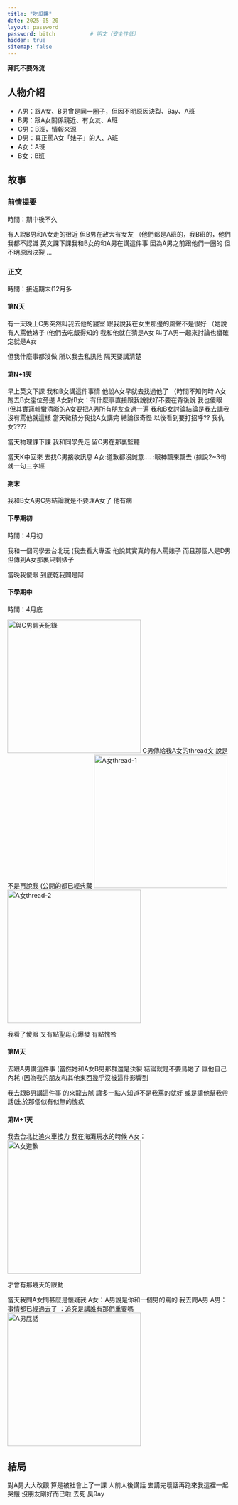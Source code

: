 ```yaml
---
title: "吃瓜瞜"
date: 2025-05-20
layout: password
password: bitch           # 明文（安全性低）
hidden: true
sitemap: false
---
```



**拜託不要外流**

## 人物介紹

* A男：跟A女、B男曾是同一圈子，但因不明原因決裂、9ay、A班
* B男：跟A女關係親近、有女友、A班
* C男：B班，情報來源
* D男：真正罵A女「婊子」的人、A班
* A女：A班
* B女：B班


## 故事

### 前情提要

時間：期中後不久

有人說B男和A女走的很近
但B男在政大有女友
（他們都是A班的，我B班的，他們我都不認識
英文課下課我和B女的和A男在講這件事
因為A男之前跟他們一圈的
但不明原因決裂
…


### 正文


時間：接近期末(12月多



#### 第N天


有一天晚上C男突然叫我去他的寢室
跟我說我在女生那邊的風聲不是很好
（她說有人罵他婊子
(他們去吃飯得知的
我和他就在猜是A女
叫了A男一起來討論也蠻確定就是A女

但我什麼事都沒做
所以我去私訊他
隔天要講清楚


#### 第N+1天


早上英文下課
我和B女講這件事情
他說A女早就去找過他了
（時間不知何時
A女跑去B女座位旁邊
A女對B女：有什麼事直接跟我說就好不要在背後說
我也傻眼
(但其實邏輯蠻清晰的A女要把A男所有朋友查過一遍
我和B女討論結論是我去講我沒有罵他就這樣
當天微積分我找A女講完
結論很奇怪
以後看到要打招呼??
我仇女????

當天物理課下課
我和同學先走
留C男在那裏監聽

當天K中回來
去找C男接收訊息
A女:道歉都沒誠意....
:眼神飄來飄去
(據說2~3句就一句三字經


#### 期末


我和B女A男C男結論就是不要理A女了
他有病


#### 下學期初



時間：4月初


我和一個同學去台北玩
(我去看大專盃
他說其實真的有人罵婊子
而且那個人是D男
但傳到A女那裏只剩婊子

當晚我傻眼
到底乾我闢是阿


#### 下學期中



時間：4月底


<img src="{{ site.baseurl }}/picture/11-1.jpg" alt="與C男聊天紀錄" width="300">
C男傳給我A女的thread文
說是不是再說我
(公開的都已經典藏
<img src="{{ site.baseurl }}/picture/11-2.jpg" alt="A女thread-1" width="300">
<img src="{{ site.baseurl }}/picture/11-3-1.jpg" alt="A女thread-2" width="300">



我看了傻眼
又有點聖母心爆發
有點愧咎


#### 第M天


去跟A男講這件事
(當然她和A女B男那群還是決裂
結論就是不要鳥她了
讓他自己內耗
(因為我的朋友和其他東西幾乎沒被這件影響到

我去跟B男講這件事
的來龍去脈
讓多一點人知道不是我罵的就好
或是讓他幫我帶話(出於那個似有似無的愧疚


#### 第M+1天


我去台北比追火車接力
我在海灘玩水的時候
A女：
<img src="{{ site.baseurl }}/picture/11-4.jpg" alt="A女道歉" width="300">


才會有那幾天的限動

當天我問A女問甚麼是懷疑我
A女：A男說是你和一個男的罵的
我去問A男
A男：事情都已經過去了
：追究是講誰有那們重要嗎
<img src="{{ site.baseurl }}/picture/11-5.jpg" alt="A男屁話" width="300">

## 結局

對A男大大改觀
算是被社會上了一課
人前人後講話
去講完壞話再跑來我這裡一起哭餓
沒朋友剛好而已啦
去死
臭9ay

